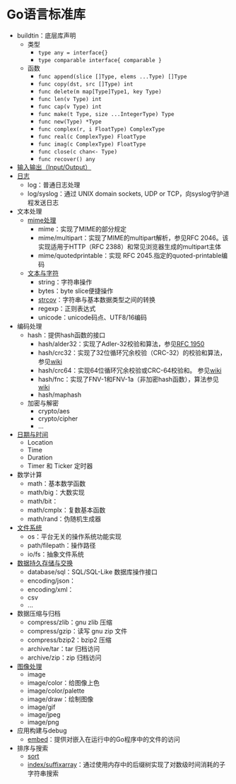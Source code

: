 # Go语言标准库

- buildtin：底层库声明
  - 类型
    - `type any = interface{}`
    - `type comparable interface{ comparable }`
  - 函数
    - `func append(slice []Type, elems ...Type) []Type`
    - `func copy(dst, src []Type) int`
    - `func delete(m map[Type]Type1, key Type)`
    - `func len(v Type) int`
    - `func cap(v Type) int`
    - `func make(t Type, size ...IntegerType) Type`
    - `func new(Type) *Type`
    - `func complex(r, i FloatType) ComplexType`
    - `func real(c ComplexType) FloatType`
    - `func imag(c ComplexType) FloatType`
    - `func close(c chan<- Type)`
    - `func recover() any`
- [输入输出（Input/Output）](输入输出IO.docx)
- [日志](日志库log.docx)
  - log：普通日志处理
  - log/syslog：通过 UNIX domain sockets, UDP or TCP，向syslog守护进程发送日志
- 文本处理
  - [mime处理](mime库.docx)
    - mime：实现了MIME的部分规定
    - mime/multipart：实现了MIME的multipart解析，参见RFC 2046。该实现适用于HTTP（RFC 2388）和常见浏览器生成的multipart主体
    - mime/quotedprintable：实现 RFC 2045.指定的quoted-printable编码
  - [文本与字符](文本与字符.docx)
    - string：字符串操作
    - bytes：byte slice便捷操作
    - [strcov](strconv.docx)：字符串与基本数据类型之间的转换
    - regexp：正则表达式
    - unicode：unicode码点、UTF8/16编码
- 编码处理
  - hash：提供hash函数的接口
    - hash/alder32：实现了Adler-32校验和算法，参见[RFC 1950](https://www.rfc-editor.org/rfc/rfc1950)
    - hash/crc32：实现了32位循环冗余校验（CRC-32）的校验和算法，参见[wiki](http://en.wikipedia.org/wiki/Cyclic_redundancy_check)
    - hash/crc64：实现64位循环冗余校验或CRC-64校验和。 参见[wiki](http://en.wikipedia.org/wiki/Cyclic_redundancy_check)
    - hash/fnc：实现了FNV-1和FNV-1a（非加密hash函数），算法参见[wiki](http://en.wikipedia.org/wiki/Fowler%E2%80%93Noll%E2%80%93Vo_hash_function)
    - hash/maphash
  - 加密与解密
    - crypto/aes
    - crypto/cipher
    - ...
- [日期与时间](日期与时间.docx)
  - Location
  - Time
  - Duration
  - Timer 和 Ticker 定时器
- 数学计算
  - math：基本数学函数
  - math/big：大数实现
  - math/bit：
  - math/cmplx：复数基本函数
  - math/rand：伪随机生成器
- [文件系统](文件系统.docx)
  - os：平台无关的操作系统功能实现
  - path/filepath：操作路径
  - io/fs：抽象文件系统
- [数据持久存储与交换](数据持久存储与交换.docx)
  - database/sql：SQL/SQL-Like 数据库操作接口
  - encoding/json：
  - encoding/xml：
  - csv
  - ...
- 数据压缩与归档
  - compress/zlib：gnu zlib 压缩
  - compress/gzip：读写 gnu zip 文件
  - compress/bzip2：bzip2 压缩
  - archive/tar：tar 归档访问
  - archive/zip：zip 归档访问
- [图像处理](图片处理：image库.docx)
  - image 
  - image/color：给图像上色
  - image/color/palette
  - image/draw：绘制图像
  - image/gif
  - image/jpeg
  - image/png
- 应用构建与debug
  - [embed](embed.docx)：提供对嵌入在运行中的Go程序中的文件的访问
- 排序与搜索
  - [sort](sort.docx)
  - [index/suffixarray](字符串子串搜索：suffixarray库.docx)：通过使用内存中的后缀树实现了对数级时间消耗的子字符串搜索 